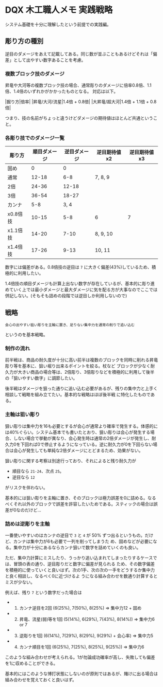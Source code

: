 # DQX 木工職人メモ 実践戦略

システム基礎を十分に理解したという前提での実践編。

## 彫り方の種別

逆目のダメージをあえて記載してある。同じ数が並ぶこともあるけどそれは「偏差」として出やすい数字あることを考慮。

### 複数ブロック技のダメージ

昇竜や大河等の複数ブロック技の場合、通常彫りのダメージに倍率0.8倍、1.1倍、1.4倍のいずれかがかかったものとなる。
対応は以下。

|掘り方|倍率|
|昇竜/大河/流星|1.4倍 + 0.8倍|
|大昇竜/超大河|1.4倍 + 1.1倍 + 0.8倍|

つまり、技の名前がちょっと違うけどダメージの期待値はほとんど共通ということ。

### 各彫り技でのダメージ一覧

|彫り方|順目ダメージ|逆目ダメージ|逆目期待値x2|逆目期待値x3|
|----|----|----|----|----|
|固め|0|0|||
|通常|12-18|6-8|7, 8, 9||
|2倍|24-36|12-18|||
|3倍|36-54|18-27|||
|カンナ|5-8|3, 4|||
|x0.8倍技|10-15|5-8|6|7|
|x1.1倍技|14-20|7-10|8, 9, 10||
|x1.4倍技|17-26|9-13|10, 11|

数字には偏差がある。0.8倍技の逆目は `7` に大きく偏差(43%)しているため、積極的に利用したい。

1.4倍技の順目ダメージも計算上出ない数字が存在しているが、基本的に彫り進めていく上では最小ダメージと最大ダメージに気を配る方が大事なのでここでは併記しない。(そもそも詰めの段階では逆目しか利用しないので)

## 戦略

```
会心の出やすい狙い彫りを主軸に置き、足りない集中力を通常の削りで追い込む
```

というのを基本戦略。

### 制作の流れ

前半戦は、商品の耐久度が十分に高い前半は複数のブロックを同時に削れる昇竜彫り等を基本に、狙い堀り出来るポイントを絞る。杖など
ブロックが少なく耐久力が大きい商品の場合等は、2倍彫り、3倍彫りなどを積極的に利用して後半の「狙いやすい数字」に調節したい。

後半戦はダメージを狙った通りに追い込む必要があるが、残りの集中力と上手く相談して戦略を組み立てたい。基本的な戦略はほぼ後半戦
に特化したものである。

### 主軸は狙い彫り

狙い彫りは集中力を16も必要とするが会心が通常より確率で発生する。体感的には40%ぐらい。システム基本でも書いたとおり、狙い彫りは会心が発生する場合、しない場合で挙動が異なり、会心発生時は通常の2倍ダメージが発生し、耐久力0を下回れば0で停止するようになっている。逆に耐久力が0を下回らない場合は会心が発生しても単純な2倍ダメージにとどまるため、効果がない。

狙い彫りに関する考察は別途行っており、それによると残り耐久力が

- 順目なら `21-24`、次点 `25`。
- 逆目なら `12`

がリスクを伴わない。

基本的には狙い彫りを主軸に置き、そのブロックは極力誤差を0に詰める。なるべくそれ以外のブロックで誤差を許容したいためである。スティックの場合は誤差が0なのだけど…

### 詰めは逆彫りを主軸

一番使いやすいのはカンナの逆目で `3` と `4` が 50% ずつ出るというもの。だけど、カンナは集中力が6も必要で一列を削ってしまうた
め、固めなどが必要になる。集中力が十分にあるならカンナ狙いで数字を詰めていくのも良い。

ただ、集中力計算にミスしたり、うっかり追い込まれてしまったりするケースでは、冒頭の表の通り、逆目彫りだと数字に偏差が見られる
ため、その数字偏差を積極的に使っていくと良いはず。次の1手、次の次の一手をどうするか集中力と良く相談し、なるべく0に近づけるよ
うになる組み合わせを数通り計算するとミスが少ない。

例えば、残り `7` という数字だった場合は

- 1. カンナ逆目を2回 (6(25%), 7(50%), 8(25%) => 集中力12 + 固め
- 2. 昇竜、流星(弱)等を1回 (5(14%), 6(29%), 7(43%), 8(14%)) => 集中力6 or 7
- 3. 逆彫りを1回 (6(14%), 7(29%), 8(29%), 9(29%) + 会心率) => 集中力5
- 4. カンナ順目を1回 (6(25%), 7(25%), 8(25%), 9(25%)) =>  集中力6

このような組み合わせが考えられる。1が勿論成功確率が高し、失敗しても偏差を1に収めることができる。

基本的にはこのような博打状態にしないのが原則ではあるが、賭けに出る場合は組み合わせを覚えておくと良いはず。
